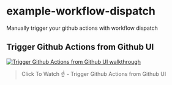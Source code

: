# example-workflow-dispatch
Manually trigger your github actions with workflow dispatch

## Trigger Github Actions from Github UI

[![Trigger Github Actions from Github UI walkthrough](https://img.youtube.com/vi/DSLtLtH-Psc/0.jpg)](https://youtu.be/DSLtLtH-Psc)

> Click To Watch ☝️ - Trigger Github Actions from Github UI

